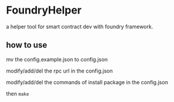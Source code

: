 # FoundryHelper
 a helper tool for smart contract dev with foundry framework.


 ## how to use

 mv the config.example.json to config.json
 
 modify/add/del the rpc url in the config.json

 modify/add/del the commands of install package in the config.json

then `make`